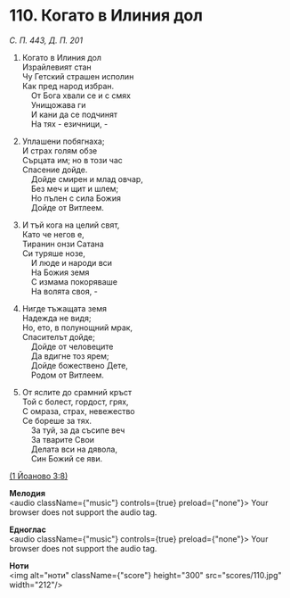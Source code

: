 # 110. Когато в Илиния дол  

*С. П. 443, Д. П. 201*  

1. Когато в Илиния дол  
Израйлевият стан  
Чу Гетский страшен исполин  
Как пред народ избран.  
    От Бога хвали се и с смях  
    Унищожава ги  
    И кани да се подчинят  
    На тях - езичници, -  

2. Уплашени побягнаха;  
И страх голям обзе  
Сърцата им; но в този час  
Спасение дойде.  
    Дойде смирен и млад овчар,  
    Без меч и щит и шлем;  
    Но пълен с сила Божия  
    Дойде от Витлеем.  

3. И тъй кога на целий свят,  
Като че негов е,  
Тиранин онзи Сатана  
Си туряше нозе,  
    И люде и народи вси  
    На Божия земя  
    С измама покоряваше  
    На волята своя, -  

4. Нигде тъжащата земя  
Надежда не видя;  
Но, ето, в полунощний мрак,  
Спасителът дойде;  
    Дойде от человеците  
    Да вдигне тоз ярем;  
    Дойде божествено Дете,  
    Родом от Витлеем.  

5. От яслите до срамний кръст  
Той с болест, гордост, грях,  
С омраза, страх, невежество  
Се бореше за тях.  
    За туй, за да съсипе веч  
    За тварите Свои  
    Делата вси на дявола,  
    Син Божий се яви.  

[(1 Йоаново 3:8)](http://biblia.bg/index.php?k=48&g=3&s=8)  

__Мелодия__  
<audio className={"music"} controls={true} preload={"none"}><source src="mp3/110.mp3" type="audio/mpeg"/>
Your browser does not support the audio tag.
</audio>  

__Едноглас__  
<audio className={"music"} controls={true} preload={"none"}><source src="transp/110.mp3" type="audio/mpeg"/>
Your browser does not support the audio tag.
</audio>  

__Ноти__  
<img alt="ноти" className={"score"} height="300" src="scores/110.jpg" width="212"/>
